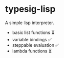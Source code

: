 # typesig-lisp

A simple lisp interpreter.

- basic list functions :hourglass_flowing_sand:
- variable bindings :white_check_mark:
- steppable evaluation :white_check_mark:
- lambda functions :hourglass_flowing_sand:
